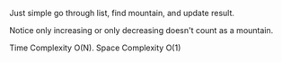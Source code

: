 Just simple go through list, find mountain, and update result.


Notice only increasing or only decreasing doesn't count as a mountain.


Time Complexity O(N). Space Complexity O(1)